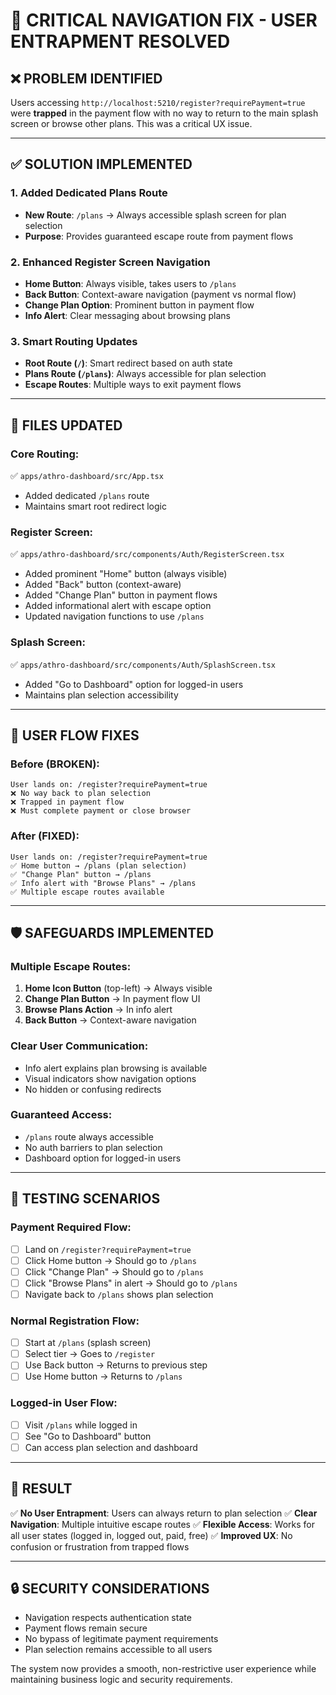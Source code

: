 # 🚨 CRITICAL NAVIGATION FIX - USER ENTRAPMENT RESOLVED

## ❌ **PROBLEM IDENTIFIED**

Users accessing `http://localhost:5210/register?requirePayment=true` were **trapped** in the payment flow with no way to return to the main splash screen or browse other plans. This was a critical UX issue.

---

## ✅ **SOLUTION IMPLEMENTED**

### 1. **Added Dedicated Plans Route**
- **New Route**: `/plans` → Always accessible splash screen for plan selection
- **Purpose**: Provides guaranteed escape route from payment flows

### 2. **Enhanced Register Screen Navigation**
- **Home Button**: Always visible, takes users to `/plans`
- **Back Button**: Context-aware navigation (payment vs normal flow)
- **Change Plan Option**: Prominent button in payment flow
- **Info Alert**: Clear messaging about browsing plans

### 3. **Smart Routing Updates**
- **Root Route (`/`)**: Smart redirect based on auth state
- **Plans Route (`/plans`)**: Always accessible for plan selection
- **Escape Routes**: Multiple ways to exit payment flows

---

## 🔧 **FILES UPDATED**

### Core Routing:
✅ `apps/athro-dashboard/src/App.tsx`
- Added dedicated `/plans` route
- Maintains smart root redirect logic

### Register Screen:
✅ `apps/athro-dashboard/src/components/Auth/RegisterScreen.tsx`
- Added prominent "Home" button (always visible)
- Added "Back" button (context-aware)
- Added "Change Plan" button in payment flows
- Added informational alert with escape option
- Updated navigation functions to use `/plans`

### Splash Screen:
✅ `apps/athro-dashboard/src/components/Auth/SplashScreen.tsx`
- Added "Go to Dashboard" option for logged-in users
- Maintains plan selection accessibility

---

## 🎯 **USER FLOW FIXES**

### **Before (BROKEN)**:
```
User lands on: /register?requirePayment=true
❌ No way back to plan selection
❌ Trapped in payment flow
❌ Must complete payment or close browser
```

### **After (FIXED)**:
```
User lands on: /register?requirePayment=true
✅ Home button → /plans (plan selection)
✅ "Change Plan" button → /plans
✅ Info alert with "Browse Plans" → /plans
✅ Multiple escape routes available
```

---

## 🛡️ **SAFEGUARDS IMPLEMENTED**

### **Multiple Escape Routes**:
1. **Home Icon Button** (top-left) → Always visible
2. **Change Plan Button** → In payment flow UI
3. **Browse Plans Action** → In info alert
4. **Back Button** → Context-aware navigation

### **Clear User Communication**:
- Info alert explains plan browsing is available
- Visual indicators show navigation options
- No hidden or confusing redirects

### **Guaranteed Access**:
- `/plans` route always accessible
- No auth barriers to plan selection
- Dashboard option for logged-in users

---

## 🧪 **TESTING SCENARIOS**

### **Payment Required Flow**:
- [ ] Land on `/register?requirePayment=true`
- [ ] Click Home button → Should go to `/plans`
- [ ] Click "Change Plan" → Should go to `/plans`
- [ ] Click "Browse Plans" in alert → Should go to `/plans`
- [ ] Navigate back to `/plans` shows plan selection

### **Normal Registration Flow**:
- [ ] Start at `/plans` (splash screen)
- [ ] Select tier → Goes to `/register`
- [ ] Use Back button → Returns to previous step
- [ ] Use Home button → Returns to `/plans`

### **Logged-in User Flow**:
- [ ] Visit `/plans` while logged in
- [ ] See "Go to Dashboard" button
- [ ] Can access plan selection and dashboard

---

## 🎉 **RESULT**

✅ **No User Entrapment**: Users can always return to plan selection
✅ **Clear Navigation**: Multiple intuitive escape routes
✅ **Flexible Access**: Works for all user states (logged in, logged out, paid, free)
✅ **Improved UX**: No confusion or frustration from trapped flows

---

## 🔒 **SECURITY CONSIDERATIONS**

- Navigation respects authentication state
- Payment flows remain secure
- No bypass of legitimate payment requirements
- Plan selection remains accessible to all users

The system now provides a smooth, non-restrictive user experience while maintaining business logic and security requirements. 